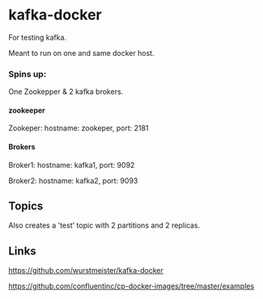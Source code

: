 # kafka-docker
For testing kafka.

Meant to run on one and same docker host.


### Spins up:

One Zookepper & 2 kafka brokers.

#### zookeeper
Zookeper: hostname: zookeper, port: 2181

#### Brokers
Broker1: hostname: kafka1, port: 9092

Broker2: hostname: kafka2, port: 9093

## Topics
Also creates a 'test' topic with 2 partitions and 2 replicas.

## Links
https://github.com/wurstmeister/kafka-docker

https://github.com/confluentinc/cp-docker-images/tree/master/examples

